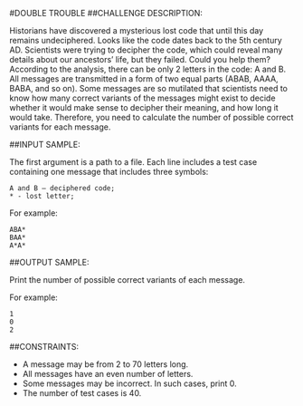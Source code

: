 #DOUBLE TROUBLE
##CHALLENGE DESCRIPTION:

Historians have discovered a mysterious lost code that until this day remains undeciphered. Looks like the code dates back to the 5th century AD. Scientists were trying to decipher the code, which could reveal many details about our ancestors’ life, but they failed. Could you help them? 
According to the analysis, there can be only 2 letters in the code: A and B. All messages are transmitted in a form of two equal parts (ABAB, AAAA, BABA, and so on). 
Some messages are so mutilated that scientists need to know how many correct variants of the messages might exist to decide whether it would make sense to decipher their meaning, and how long it would take. Therefore, you need to calculate the number of possible correct variants for each message.

##INPUT SAMPLE:

The first argument is a path to a file. Each line includes a test case containing one message that includes three symbols:   

    A and B – deciphered code;   
    * - lost letter;

For example:


    ABA*
    BAA*
    A*A*

##OUTPUT SAMPLE:

Print the number of possible correct variants of each message.

For example:


    1
    0
    2

##CONSTRAINTS:

* A message may be from 2 to 70 letters long.
* All messages have an even number of letters.
* Some messages may be incorrect. In such cases, print 0.
* The number of test cases is 40.
